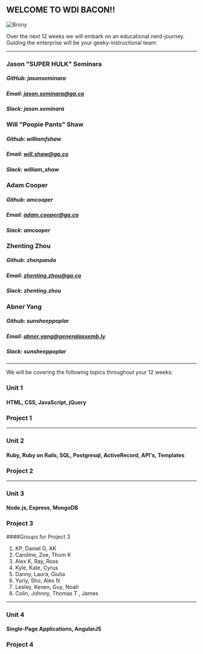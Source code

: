 ## WELCOME TO WDI BACON!! 

![Brony](https://s-media-cache-ak0.pinimg.com/originals/67/38/ae/6738ae030ada9b6b8c11386ba171d2e5.jpg)

Over the next 12 weeks we will embark on an educational nerd-journey. Guiding the enterprise will be your geeky-instructional team:

***

### Jason "SUPER HULK" Seminara

##### GitHub: jasonseminara
##### Email: jason.seminara@ga.co
##### Slack: jason.seminara


### Will "Poopie Pants" Shaw

##### Github: williamfshaw
##### Email: will.shaw@ga.co
##### Slack: william_shaw

### Adam Cooper

##### Github: amcooper
##### Email: adam.cooper@ga.co
##### Slack: amcooper

### Zhenting Zhou

##### Github: zhenpanda
##### Email: zhenting.zhou@ga.co
##### Slack: zhenting.zhou

### Abner Yang

##### Github: sunsheeppoplar
##### Email: abner.yang@generalassemb.ly
##### Slack: sunsheeppoplar

***


We will be covering the following topics throughout your 12 weeks: 


### Unit 1

#### HTML, CSS, JavaScript, jQuery

### Project 1

***

### Unit 2

#### Ruby, Ruby on Rails, SQL, Postgresql, ActiveRecord, API's, Templates


### Project 2

***

### Unit 3

#### Node.js, Express, MongoDB


### Project 3


####Groups for Project 3
1. KP, Daniel G, AK
2. Caroline, Zoe, Thom K
3. Alex K, Ray, Ross
4. Kyle, Kate, Cyrus
5. Danny, Laura, Giulia
6. Yuriy, Sho, Alex N
7. Lesley, Keven, Guy, Noah
8. Colin, Johnny, Thomas T , James

***

### Unit 4

#### Single-Page Applications, AngularJS


### Project 4

